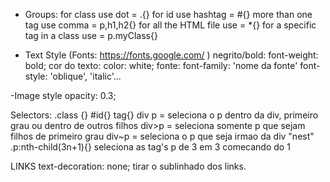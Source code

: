 - Groups:
for class use dot = .{}
for id use hashtag = #{}
more than one tag use comma = p,h1,h2{}
for all the HTML file use = *{}
for a specific tag in a class use = p.myClass{}


- Text Style (Fonts: https://fonts.google.com/ )
negrito/bold: font-weight: bold;
cor do texto: color: white;
fonte: font-family: 'nome da fonte'
font-style: 'oblique', 'italic'...

-Image style
opacity: 0.3;


Selectors:
.class {}
#id{}
tag{}
div p = seleciona o p dentro da div, primeiro grau ou dentro de outros filhos
div>p = seleciona somente p que sejam filhos de primeiro grau
div~p = seleciona o p que seja irmao da div "nest"
.p:nth-child(3n+1){} seleciona as tag's p de 3 em 3 comecando do 1

LINKS
text-decoration: none; tirar o sublinhado dos links.
